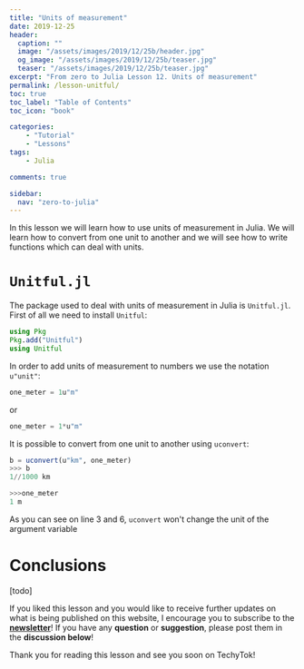 ```yaml
---
title: "Units of measurement"
date: 2019-12-25
header:
  caption: ""
  image: "/assets/images/2019/12/25b/header.jpg"
  og_image: "/assets/images/2019/12/25b/teaser.jpg"
  teaser: "/assets/images/2019/12/25b/teaser.jpg"
excerpt: "From zero to Julia Lesson 12. Units of measurement"
permalink: /lesson-unitful/
toc: true
toc_label: "Table of Contents"
toc_icon: "book"

categories:
    - "Tutorial"
    - "Lessons"
tags:
    - Julia

comments: true

sidebar:
  nav: "zero-to-julia"
---
```


In this lesson we will learn how to use units of measurement in Julia. We will learn how to convert from one unit to another and we will see how to write functions which can deal with units.

# `Unitful.jl`

The package used to deal with units of measurement in Julia is `Unitful.jl`. First of all we need to install `Unitful`:

```julia
using Pkg
Pkg.add("Unitful")
using Unitful
```

In order to add units of measurement to numbers we use the notation `u"unit"`:

```julia
one_meter = 1u"m"
```

or 

```julia
one_meter = 1*u"m"
```

It is possible to convert from one unit to another using `uconvert`:

```julia
b = uconvert(u"km", one_meter)
>>> b 
1//1000 km

>>>one_meter
1 m
```

As you can see on line 3 and 6, `uconvert` won't change the unit of the argument variable 


# Conclusions

[todo]

If you liked this lesson and you would like to receive further updates on what is being published on this website, I encourage you to subscribe to the [**newsletter**]( https://techytok.com/newsletter/ )! If you have any **question** or **suggestion**, please post them in the **discussion below**!

Thank you for reading this lesson and see you soon on TechyTok!
